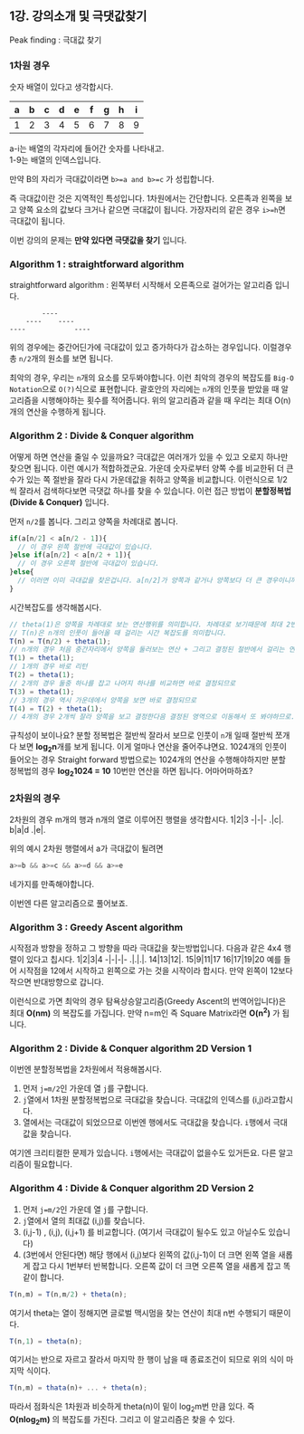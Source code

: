 ## 1강. 강의소개 및 극댓값찾기
Peak finding : 극대값 찾기

### 1차원 경우
숫자 배열이 있다고 생각합시다.

a|b|c|d|e|f|g|h|i
-|-|-|-|-|-|-|-|-
1|2|3|4|5|6|7|8|9

a-i는 배열의 각자리에 들어간 숫자를 나타내고.  
1-9는 배열의 인덱스입니다.

만약 B의 자리가 극대값이라면 `b>=a and b>=c` 가 성립합니다.

즉 극대값이란 것은 지역적인 특성입니다.
1차원에서는 간단합니다. 오른족과 왼쪽을 보고 양쪽 요소의 값보다 크거나 같으면 극대값이 됩니다.
가장자리의 같은 경우 `i>=h`면 극대값이 됩니다.

이번 강의의 문제는 **만약 있다면 극댓값을 찾기** 입니다.

### Algorithm 1 : straightforward algorithm
straightforward algorithm : 왼쪽부터 시작해서 오른족으로 걸어가는 알고리즘 입니다.
```
        ----
    ----    ----
----            ----
```
위의 경우에는 중간어딘가에 극대값이 있고 증가하다가 감소하는 경우입니다.
이럴경우 총 `n/2`개의 원소를 보면 됩니다.

최악의 경우, 우리는 `n`개의 요소를 모두봐야합니다. 이런 최악의 경우의 복잡도를 `Big-O Notation`으로 `O(?)`식으로 표현합니다. 괄호안의 자리에는 `n`개의 인풋을 받았을 때 알고리즘을 시행해야하는 횟수를 적어줍니다. 위의 알고리즘과 같을 때 우리는 최대 O(n)개의 연산을 수행하게 됩니다.

### Algorithm 2 : Divide & Conquer algorithm
어떻게 하면 연산을 줄일 수 있을까요? 극대값은 여러개가 있을 수 있고 오로지 하나만 찾으면 됩니다. 이런 예시가 적합하겠군요. 가운데 숫자로부터 양쪽 수를 비교한뒤 더 큰수가 있는 쪽 절반을 잘라 다시 가운데값을 취하고 양쪽을 비교합니다. 이런식으로 1/2씩 잘라서 검색하다보면 극댓값 하나를 찾을 수 있습니다. 
이런 접근 방법이 **분할정복법(Divide & Conquer)** 입니다. 

먼저 `n/2`를 봅니다. 그리고 양쪽을 차례대로 봅니다. 
```js
if(a[n/2] < a[n/2 - 1]){
  // 이 경우 왼쪽 절반에 극대값이 있습니다.
}else if(a[n/2] < a[n/2 + 1]){
  // 이 경우 오른쪽 절반에 극대값이 있습니다.
}else{
  // 이러면 이미 극대값을 찾은겁니다. a[n/2]가 양쪽과 같거나 양쪽보다 더 큰 경우이니까요!
}
```

시간복잡도를 생각해봅시다.
```js
// theta(1)은 양쪽을 차례대로 보는 연산행위를 의미합니다. 차례대로 보기때문에 최대 2번이 걸리는데, 인풋 값인 n과는 비례관계가 없이 상수적으로 2번연산하기 때문에 theta(1)이라 칭한겁니다.
// T(n)은 n개의 인풋이 들어올 때 걸리는 시간 복잡도를 의미합니다.
T(n) = T(n/2) + theta(1);
// n개의 경우 처음 중간자리에서 양쪽을 둘러보는 연산 + 그리고 결정된 절반에서 걸리는 연산
T(1) = theta(1);
// 1개의 경우 바로 리턴
T(2) = theta(1);
// 2개의 경우 둘중 하나를 잡고 나머지 하나를 비교하면 바로 결정되므로
T(3) = theta(1);
// 3개의 경우 역시 가운데에서 양쪽을 보면 바로 결정되므로
T(4) = T(2) + theta(1);
// 4개의 경우 2개씩 잘라 양쪽을 보고 결정한다음 결정된 영역으로 이동해서 또 봐야하므로.
```
규칙성이 보이나요? 분할 정복법은 절반씩 잘라서 보므로 인풋이 `n`개 일때 절반씩 쪼개다 보면 **log<sub>2</sub>n**개를 보게 됩니다. 이게 얼마나 연산을 줄어주냐면요. 1024개의 인풋이 들어오는 경우 Straight forward 방법으로는 1024개의 연산을 수행해야하지만 분할 정복법의 경우 **log<sub>2</sub>1024 = 10** 10번만 연산을 하면 됩니다. 어마어마하죠?

### 2차원의 경우
2차원의 경우 m개의 행과 n개의 열로 이루어진 행렬을 생각합시다.
1|2|3
-|-|-
.|c|.
b|a|d
.|e|.

위의 예시 2차원 행렬에서 a가 극대값이 될려면
```js
a>=b && a>=c && a>=d && a>=e
```
네가지를 만족해야합니다.

이번엔 다른 알고리즘으로 풀어보죠.

### Algorithm 3 : Greedy Ascent algorithm
시작점과 방향을 정하고 그 방향을 따라 극대값을 찾는방법입니다.
다음과 같은 4x4 행렬이 있다고 칩시다.
1|2|3|4
-|-|-|-
.|.|.|.
14|13|12|.
15|9|11|17
16|17|19|20
예를 들어 시작점을 12에서 시작하고 왼쪽으로 가는 것을 시작이라 합시다. 만약 왼쪽이 12보다 작으면 반대방향으로 갑니다. 

이런식으로 가면 최악의 경우 탐욕상승알고리즘(Greedy Ascent의 번역어입니다)은 최대 **O(nm)** 의 복잡도를 가집니다. 만약 n=m인 즉 Square Matrix라면 **O(n<sup>2</sup>)** 가 됩니다.

### Algorithm 2 : Divide & Conquer algorithm 2D Version 1
이번엔 분할정복법을 2차원에서 적용해봅시다.

1. 먼저 `j=m/2`인 가운데 열 `j`를 구합니다.
2. `j`열에서 1차원 분할정복법으로 극대값을 찾습니다. 극대값의 인덱스를 (i,j)라고합시다.
3. 열에서는 극대값이 되었으므로 이번엔 행에서도 극대값을 찾습니다. `i`행에서 극대값을 찾습니다.

여기엔 크리티컬한 문제가 있습니다. `i`행에서는 극대값이 없을수도 있거든요.
다른 알고리즘이 필요합니다.

### Algorithm 4 : Divide & Conquer algorithm 2D Version 2

1. 먼저 `j=m/2`인 가운데 열 `j`를 구합니다.
2. `j`열에서 열의 최대값 (i,j)를 찾습니다.
3. (i,j-1) , (i,j), (i,j+1) 를 비교합니다. (여기서 극대값이 될수도 있고 아닐수도 있습니다)
4. (3번에서 안된다면) 해당 행에서 (i,j)보다 왼쪽의 값(i,j-1)이 더 크면 왼쪽 열을 새롭게 잡고 다시 1번부터 반복합니다. 오른쪽 값이 더 크면 오른쪽 열을 새롭게 잡고 똑같이 합니다.

```js
T(n,m) = T(n,m/2) + theta(n);
```
여기서 theta는 열이 정해지면 글로벌 맥시멈을 찾는 연산이 최대 n번 수행되기 때문이다. 
```js
T(n,1) = theta(n);
```
여기서는 반으로 자르고 잘라서 마지막 한 행이 남을 때 종료조건이 되므로 위의 식이 마지막 식이다.
```js
T(n,m) = thata(n)+ ... + theta(n);
```
따라서 점화식은 1차원과 비슷하게 theta(n)이 밑이 log<sub>2</sub>m번 만큼 있다.
즉 **O(nlog<sub>2</sub>m)** 의 복잡도를 가진다.
그리고 이 알고리즘은 찾을 수 있다.